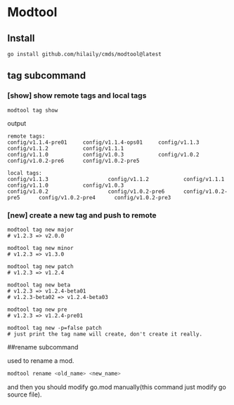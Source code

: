 # Modtool

## Install

```shell
go install github.com/hilaily/cmds/modtool@latest
```

## tag subcommand

### [show] show remote tags and local tags

```shell
modtool tag show
```

output

```shell
remote tags:
config/v1.1.4-pre01     config/v1.1.4-ops01     config/v1.1.3                   config/v1.1.2           config/v1.1.1
config/v1.1.0           config/v1.0.3           config/v1.0.2                   config/v1.0.2-pre6      config/v1.0.2-pre5
           
local tags:
config/v1.1.3                   config/v1.1.2           config/v1.1.1           config/v1.1.0           config/v1.0.3
config/v1.0.2                   config/v1.0.2-pre6      config/v1.0.2-pre5      config/v1.0.2-pre4      config/v1.0.2-pre3 
```

### [new] create a new tag and push to remote

```shell
modtool tag new major
# v1.2.3 => v2.0.0

modtool tag new minor
# v1.2.3 => v1.3.0

modtool tag new patch
# v1.2.3 => v1.2.4

modtool tag new beta
# v1.2.3 => v1.2.4-beta01
# v1.2.3-beta02 => v1.2.4-beta03

modtool tag new pre
# v1.2.3 => v1.2.4-pre01

modtool tag new -p=false patch
# just print the tag name will create, don't create it really.
```

##rename subcommand

used to rename a mod.

```bash
modtool rename <old_name> <new_name>
```

and then you should modify go.mod manually(this command just modify go source file).

